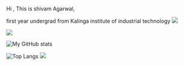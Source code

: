 Hi , This is shivam Agarwal, 

first year undergrad from Kalinga institute of industrial technology
![](https://komarev.com/ghpvc/?username=StillAbeginnerr&color=green)

![](https://github-profile-summary-cards.vercel.app/api/cards/profile-details?username=StillAbeginnerr&theme=solarized_dark)

![My GitHub stats](https://github-readme-stats.vercel.app/api?username=StillAbeginnerr&show_icons=true&theme=radical)


![Top Langs](https://github-readme-stats.vercel.app/api/top-langs/?username=StillAbeginnerr&show_icons=true&theme=radical)
![](https://github-readme-streak-stats.herokuapp.com/?user=StillAbeginnerr)
